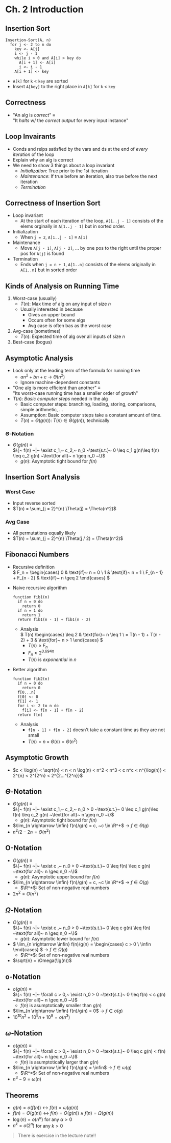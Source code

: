 # Ch. 2 Introduction

## Insertion Sort
    Insertion-Sort(A, n)
      for j <- 2 to n do
        key <- A[j]
        i <- j - 1
        while i > 0 and A[i] > key do
          A[i + 1] <- A[i]
          i <- i - 1
        A[i + 1] <- key

* `A[k]` for `k` $<$ `key` are sorted
* Insert `A[key]` to the right place in `A[k]` for `k` $<$ `key`

## Correctness
* "An alg is *correct*" $\equiv$ \
  "It *halts* w/ the *correct output* for every input instance"

## Loop Invairants
* Conds and relps satisfied by the vars and ds at the end of *every iteration* of the loop
* Explain why an alg is correct
* We need to show 3 things about a loop invariant
  * *Initialization*: True prior to the 1st iteration
  * *Maintenance*: If true before an iteration, also true before the next iteration
  * *Termination*

## Correctness of Insertion Sort
* Loop invariant
  * At the start of each iteration of the loop, `A[1..j - 1]` consists of the elems orginally in `A[1..j - 1]` but in sorted order.
* Initialization
  * When `j = 2`, `A[1..j - 1]` $\equiv$ `A[1]`
* Maintenance
  * Move `A[j - 1]`, `A[j - 2]`, ... by one pos to the right until the proper pos for `A[j]` is found
* Termination
  * Ends when `j = n + 1`, `A[1..n]` consists of the elems originally in `A[1..n]` but in sorted order

## Kinds of Analysis on Running Time
1. Worst-case (usually)
    * $T(n)$: Max time of alg on any input of size $n$
    * Usually interested in because
      * Gives an upper bound
      * Occurs often for some algs
      * Avg case is often bas as the worst case
2. Avg-case (sometimes)
    * $T(n)$: Expected time of alg over all inputs of size $n$
3. Best-case (bogus)

## Asymptotic Analysis
* Look only at the leading term of the formula for running time
  * $an^2 + bn + c$ $\rightarrow$ $\Theta(n^2)$
  * Ignore machine-dependent constants
* "One alg is more efficient than another" $\equiv$ \
  "Its worst-case running time has a smaller order of growth"
* $T(n)$: *Basic computer steps* needed in the alg
  * Basic computer steps: branching, loading, storing, comparisons, simple arithmetic, ...
  * Assumption: Basic computer steps take a constant amount of time.
  * $T(n) = \Theta(g(n))$: $T(n) \in \Theta(g(n))$, technically

### $\Theta$-Notation
* $\Theta(g(n))$ $\equiv$ \
  $\{~ f(n) ~|~ \exist c_1,~ c_2,~ n_0 ~\text{s.t.}~
   0 \leq c_1 g(n)\leq f(n) \leq c_2 g(n) ~\text{for all}~ n \geq n_0 ~\}$
  * $g(n)$: Asymptotic tight bound for $f(n)$

## Insertion Sort Analysis
### Worst Case
* Input reverse sorted
* $T(n) = \sum_{j = 2}^{n} \Theta(j) = \Theta(n^2)$

### Avg Case
* All permutations equally likely
* $T(n) = \sum_{j = 2}^{n} \Theta(j / 2) = \Theta(n^2)$

## Fibonacci Numbers
* Recursive definition \
  $
  F_n =
  \begin{cases}
    0 & \text{if}~ n = 0 \\ 
    1 & \text{if}~ n = 1 \\
    F_{n - 1} + F_{n - 2} & \text{if}~ n \geq 2
  \end{cases}
  $
  
* Naive recursive algorithm

      function fib1(n)
        if n = 0 do
          return 0
        if n = 1 do
          return 1
        return fib1(n - 1) + fib1(n - 2)
  * Analysis \
    $
    T(n)
    \begin{cases}
      \leq 2 & \text{for}~ n \leq 1 \\
      = T(n - 1) + T(n - 2) + 3 & \text{for}~ n > 1
    \end{cases}
    $
    * $T(n) \geq F_n$
    * $F_n \approx 2^{0.694n}$
    * $T(n)$ is *exponential* in $n$

* Better algorithm

      function fib2(n)
        if n = 0 do
          return 0
        f[0...n]
        f[0] <- 0
        f[1] <- 1
        for i <- 2 to n do
          f[i] <- f[n - 1] + f[n - 2]
        return f[n]
  
  * Analysis
    * `f[n - 1] + f[n - 2]` doesn't take a constant time as they are not small
    * $T(n) = n \times \Theta(n) = \Theta(n^2)$

## Asymptotic Growth
* $c < \log(n) < \sqrt{n} < n < n \log(n) < n^2 < n^3 < c n^c < n^{\log(n)} < 2^{n} < 2^{2^n} < 2^{2...^{2^n}}$

## $\Theta$-Notation
* $\Theta(g(n))$ $\equiv$ \
  $\{~ f(n) ~|~ \exist c_1,~ c_2,~ n_0 > 0 ~\text{s.t.}~ 
  0 \leq c_1 g(n)\leq f(n) \leq c_2 g(n) ~\text{for all}~ n \geq n_0 ~\}$
  * $g(n)$: Asymptotic tight bound for $f(n)$
* $\lim_{n \rightarrow \infin} f(n)/g(n) = c, ~c \in \R^+$ $\rightarrow$ $f \in \Theta(g)$
* $n^2 / 2 - 2n = \Theta(n^2)$

## O-Notation
* $O(g(n))$ $\equiv$ \
  $\{~ f(n) ~|~ \exist c ,~ n_0 > 0 ~\text{s.t.}~
  0 \leq f(n) \leq c g(n) ~\text{for all}~ n \geq n_0 ~\}$
  * $g(n)$: Asymptotic upper bound for $f(n)$
* $\lim_{n \rightarrow \infin} f(n)/g(n) = c, ~c \in \R^*$ $\rightarrow$ $f \in O(g)$ 
  * $\R^*$: Set of non-negative real numbers
* $2n^2 = O(n^3)$

## $\Omega$-Notation
* $O(g(n))$ $\equiv$ \
  $\{~ f(n) ~|~ \exist c ,~ n_0 > 0 ~\text{s.t.}~
  0 \leq c g(n) \leq f(n) ~\text{for all}~ n \geq n_0 ~\}$
  * $g(n)$: Asymptotic lower bound for $f(n)$
* $
  \lim_{n \rightarrow \infin} f(n)/g(n) = 
  \begin{cases}
    c > 0 \\
    \infin
  \end{cases}
  $ 
  $\rightarrow$ $f \in \Omega(g)$
  * $\R^*$: Set of non-negative real numbers
* $\sqrt{n} = \Omega(\lg(n))$

## o-Notation
* $o(g(n))$ $\equiv$ \
  $\{~ f(n) ~|~ \forall c > 0,~ \exist n_0 > 0 ~\text{s.t.}~
  0 \leq f(n) < c g(n) ~\text{for all}~ n \geq n_0 ~\}$
  * $f(n)$ is asumptotically smaller than $g(n)$
* $\lim_{n \rightarrow \infin} f(n)/g(n) = 0$ $\rightarrow$ $f \in o(g)$ 
* $10^{10} n^2 + 10^5 n + 10^9 = o(n^3)$

## $\omega$-Notation
* $o(g(n))$ $\equiv$ \
  $\{~ f(n) ~|~ \forall c > 0,~ \exist n_0 > 0 ~\text{s.t.}~
  0 \leq c g(n) < f(n) ~\text{for all}~ n \geq n_0 ~\}$
  * $f(n)$ is asumptotically larger than $g(n)$
* $\lim_{n \rightarrow \infin} f(n)/g(n) = \infin$ $\rightarrow$ $f \in \omega(g)$ 
  * $\R^*$: Set of non-negative real numbers
* $n^3 - 9 = \omega(n)$

## Theorems
* $g(n) = o(f(n))$ $\leftrightarrow$ $f(n) = \omega(g(n))$
* $f(n) = \Theta(g(n))$ $\leftrightarrow$ $f(n) = O(g(n)) \wedge f(n) = \Omega(g(n))$
* $\log(n) = o(n^\alpha)$ for any $\alpha >0$
* $n^k = o(2^n)$ for any $k > 0$
> There is exercise in the lecture note!!